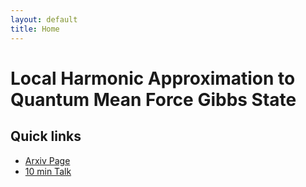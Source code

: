 ```yaml
---
layout: default
title: Home
---
```


# Local Harmonic Approximation to Quantum Mean Force Gibbs State 

## Quick links

  - [Arxiv Page](https://arxiv.org/abs/2401.11595v1)
  - [10 min Talk](https://www.youtube.com/watch?v=gHE8q_1FMog)
